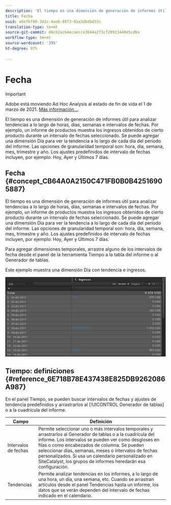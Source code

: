 ```yaml
---
description: 'El tiempo es una dimensión de generación de informes útil para analizar tendencias a lo largo de horas, días, semanas e intervalos de fechas. Por ejemplo, un informe de productos muestra los ingresos obtenidos de cierto producto durante un intervalo de fechas seleccionado. Se puede agregar una dimensión Día para ver la tendencia a lo largo de cada día del período del informe. Las opciones de granularidad temporal son: hora, día, semana, mes, trimestre y año. Los ajustes predefinidos de intervalo de fechas incluyen, por ejemplo: Hoy, Ayer y Últimos 7 días.'
title: Fecha
uuid: a6efbf80-342c-4aeb-80f3-91a3dbdbd33c
translation-type: tm+mt
source-git-commit: d4cb2acb4ecaecce3644a2f3cf29913440e5cd6a
workflow-type: tm+mt
source-wordcount: '395'
ht-degree: 97%

---
```



# Fecha

>[!IMPORTANT]
>
>Adobe está moviendo Ad Hoc Analysis al estado de fin de vida el 1 de marzo de 2021. [Más información...](https://adobe.ly/discoverworkspace).

El tiempo es una dimensión de generación de informes útil para analizar tendencias a lo largo de horas, días, semanas e intervalos de fechas. Por ejemplo, un informe de productos muestra los ingresos obtenidos de cierto producto durante un intervalo de fechas seleccionado. Se puede agregar una dimensión Día para ver la tendencia a lo largo de cada día del período del informe. Las opciones de granularidad temporal son: hora, día, semana, mes, trimestre y año. Los ajustes predefinidos de intervalo de fechas incluyen, por ejemplo: Hoy, Ayer y Últimos 7 días.

## Fecha {#concept_CB64A0A2150C471FB0B0B42516905887}

El tiempo es una dimensión de generación de informes útil para analizar tendencias a lo largo de horas, días, semanas e intervalos de fechas. Por ejemplo, un informe de productos muestra los ingresos obtenidos de cierto producto durante un intervalo de fechas seleccionado. Se puede agregar una dimensión Día para ver la tendencia a lo largo de cada día del período del informe. Las opciones de granularidad temporal son: hora, día, semana, mes, trimestre y año. Los ajustes predefinidos de intervalo de fechas incluyen, por ejemplo: Hoy, Ayer y Últimos 7 días.

Para agregar dimensiones temporales, arrastre alguno de los intervalos de fecha desde el panel de la herramienta Tiempo a la tabla del informe o al Generador de tablas.

Este ejemplo muestra una dimensión Día con tendencia e ingresos.

![](assets/day_dimension.png)

## Tiempo: definiciones {#reference_6E718B78E437438E825DB9262086A987}

En el panel Tiempo, se pueden buscar intervalos de fechas y ajustes de tendencia predefinidos y arrastrarlos al [!UICONTROL Generador de tablas] o a la cuadrícula del informe.

<!-- 

r_time_panel.xml

 -->

| Campo | Definición |
|--- |--- |
| Intervalos de fechas | Permite seleccionar uno o más intervalos temporales y arrastrarlos al Generador de tablas o a la cuadrícula del informe. Los intervalos se pueden ver como desgloses en filas o como encabezados de columna. Se pueden seleccionar días, semanas, meses o intervalos de fechas personalizados. Si usa un calendario personalizado en SiteCatalyst, los grupos de informes heredarán esa configuración. |
| Tendencias | Permite analizar tendencias en los informes, a lo largo de una hora, un día, una semana, etc. Cuando se arrastran artículos desde el panel Tendencias hasta un informe, los datos que se verán dependen del intervalo de fechas indicado en el calendario. |
